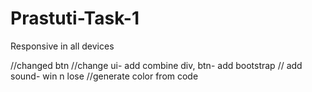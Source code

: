 # Prastuti-Task-1

Responsive in all devices

//changed btn
//change ui- add combine div, btn- add bootstrap
// add sound- win n lose
//generate color from code
